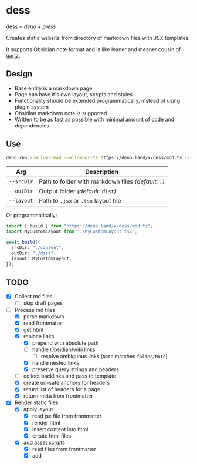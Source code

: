 # dess

dess = _deno_ + _press_

Creates static website from directory of markdown files with JSX templates.

It supports Obsidian note format and is like leaner and meaner cousin of
[qartz](https://quartz.jzhao.xyz).

## Design

- Base entity is a markdown page
- Page can have it's own layout, scripts and styles
- Functionality should be extended programmatically, instead of using plugin system
- Obsidian markdown note is supported
- Written to be as fast as possible with minimal amount of code and dependencies

## Use

```sh
deno run --allow-read --allow-write https://deno.land/x/dess/mod.ts --srcDir=./pages --layout=./Layout.tsx
```

| Arg        | Description                                         |
| ---------- | --------------------------------------------------- |
| `--srcDir` | Path to folder with markdown files _(default: `.`)_ |
| `--outDir` | Output folder _(default: `dist`)_                   |
| `--layout` | Path to `.jsx` or `.tsx` layout file                |

Or programmatically:

```ts
import { build } from "https://deno.land/x/dess/mod.ts";
import MyCustomLayout from "./MyCustomLayout.tsx";

await build({
  srcDir: "./content",
  outDir: "./dist",
  layout: MyCustomLayout,
});
```

## TODO

- [x] Collect md files
  - [ ] skip draft pages
- [ ] Process md files
  - [x] parse markdown
  - [x] read frontmatter
  - [x] get html
  - [x] replace links
    - [x] prepend with absolute path
    - [ ] handle Obsidian/wiki links
      - [ ] resolve ambiguous links (`Note` matches `folder/Note`)
    - [x] handle nested links
    - [x] preserve query strings and headers
  - [ ] collect backlinks and pass to template
  - [x] create url-safe anchors for headers
  - [x] return list of headers for a page
  - [x] return meta from frontmatter
- [x] Render static files
  - [x] apply layout
    - [x] read jsx file from frontmatter
    - [x] render html
    - [x] insert content into html
    - [x] create html files
  - [x] add asset scripts
    - [x] read files from frontmatter
    - [x] add <script>s to page
    - [x] bundle asset to /dist
- [x] copy public files
- [ ] support HTML pages -> copy as is to dist
- [x] HMR
- [ ] Generate RSS file
- [ ] Generate sitemap
- [ ] microserver
  - [ ] support extensionless routes
  - [x] respond with custom 404 page
  - [ ] can pass your own 404
